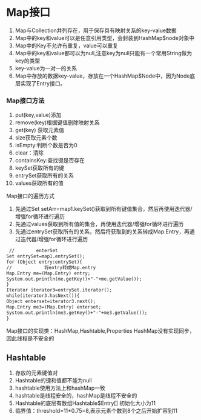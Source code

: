 # Map接口
1. Map与Collection并列存在，用于保存具有映射关系的key-value数据
2. Map中的key和value可以是任意引用类型，会封装到HashMap$node对象中
3. Map中的Key不允许有重复，value可以重复
4. Map中的key和value都可以为null,注意key为null只能有一个常用String做为key的类型
5. key-value为一对一的关系
6. Map中存放的数据key-value，存放在一个HashMap$Node中，因为Node底层实现了Entry接口。

### Map接口方法
1. put(key,value)添加
2. remove(key)根据键值删除映射关系
3. get(key) 获取元素值
4. size获取元素个数
5. isEmpty:判断个数是否为0
6. clear：清除
7. containsKey:查找键是否存在
8. keySet获取所有的键
9. entrySet获取所有的关系
10. values获取所有的值

Map接口的遍历方式
1. 先通过Set setArr=map1.keySet()获取到所有键值集合，然后再使用迭代器/增强for循环进行遍历
2. 先通过values获取到所有值的集合，再使用迭代器/增强for循环进行遍历
3. 先通过entrySet获取所有的关系，然后将获取到的关系转成Map.Entry，再通过迭代器/增强for循环进行遍历
```html
 //        enterSet
Set entrySet=map1.entrySet();
for (Object entry:entrySet){
//            将entry转成Map.entry
Map.Entry me=(Map.Entry) entry;
System.out.println(me.getKey()+"-"+me.getValue());
}
Iterator iterator3=entrySet.iterator();
while(iterator3.hasNext()){
Object enterset=iterator3.next();
Map.Entry me3=(Map.Entry) enterset;
System.out.println(me3.getKey()+"-"+me3.getValue());
}
```

Map接口的实现类：HashMap,Hashtable,Properties
HashMap没有实现同步，因此线程是不安全的



## Hashtable
1. 存放的元素键值对
2. Hashtable的键和值都不能为null
3. hashtable使用方法上和hashMap一致
4. hashtable是线程安全的，hashMap是线程不安全的
5. Hashtable的底层有数组Hashtable$Entry[] 初始化大小为11
6. 临界值：threshold=11*0.75=8,表示元素个数到8个之后开始扩容到11


